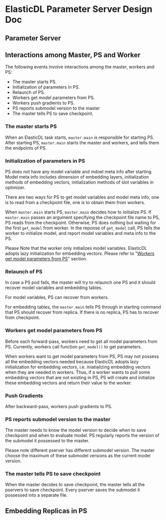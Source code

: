 # ElasticDL Parameter Server Design Doc
## Parameter Server


## Interactions among Master, PS and Worker

The following events involve interactions among the master, workers and PS:

* The master starts PS.
* Initialization of parameters in PS.
* Relaunch of PS.
* Workers get model parameters from PS.
* Workers push gradients to PS.
* PS reports submodel version to the master
* The master tells PS to save checkpoint.


### The master starts PS
When an ElasticDL task starts, `master.main` is responsible for starting PS. After starting PS, `master.main` starts the master and workers, and tells them the endpoints of PS.

### Initialization of parameters in PS
PS does not have any model variable and mdoel meta info after starting. Model meta info includes dimension of embedding layers, initialization methods of embedding vectors, initialization methods of slot variables in optimizer.

There are two ways for PS to get model variables and model meta info, one is to read from a checkpoint file, one is to obtain them from workers.

When `master.main` starts PS, `master.main` decides how to initialize PS. If `master.main` passes an argument specifying the checkpoint file name to PS, PS reads from the checkpoint. Otherwise, PS does nothing but waiting for the first `get_model` from worker. In the reponse of `get_model` call, PS tells the worker to initialize model, and report model variables and meta info to the PS.

Please Note that the worker only initializes model variables. ElasticDL adopts lazy initialization for embedding vectors. Please refer to "[Workers get model parameters from PS](#Workers-get-model-parameters-from-PS)" section.

### Relaunch of PS
In case a PS pod fails, the master will try to relaunch one PS and it should recover model variables and embedding tables.

For model variables, PS can recover from workers.

For embedding tables, the `master.main` tells PS through in starting command that PS should recover from replica. If there is no replica, PS has to recover from checkpoint.

### Workers get model parameters from PS
Before each forward-pass, workers need to get all model parameters from PS. Currently, workers call function `get_model()` to get parameters.

When workers want to get model parameters from PS, PS may not possess all the embedding vectors needed because ElasticDL adopts lazy initialization for embedding vectors, i.e. iniatializing embedding vectors when they are needed in workers. Thus, if a worker wants to pull some embedding vectors that are not existing in PS, PS will create and initialize these embedding vectors and return their value to the worker.

### Push Gradients
After backward-pass, workers push gradients to PS.

### PS reports submodel version to the master
The master needs to know the model version to decide when to save checkpoint and when to evaluate model. PS regularly reports the version of the submodel it possessed to the master. 

Please note different pserver has different submodel version. The master choose the maximum of these submodel versions as the current model version.

### The master tells PS to save checkpoint
When the master decides to save checkpoint, the master tells all the pservers to save checkpoint. Every pserver saves the submodel it possessed into a separate file.


## Embedding Replicas in PS